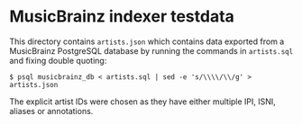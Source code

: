 # MusicBrainz indexer testdata

This directory contains `artists.json` which contains data exported from a
MusicBrainz PostgreSQL database by running the commands in `artists.sql` and
fixing double quoting:

```
$ psql musicbrainz_db < artists.sql | sed -e 's/\\\\/\\/g' > artists.json
```

The explicit artist IDs were chosen as they have either multiple IPI, ISNI,
aliases or annotations.
